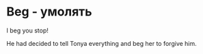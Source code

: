 # Beg - умолять

I beg you stop!

He had decided to tell Tonya everything and beg her to forgive him.